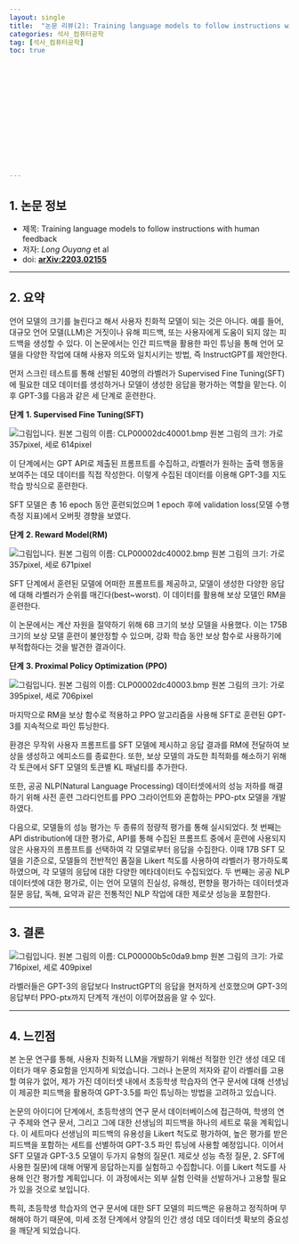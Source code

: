 ```yaml
---
layout: single
title:  "논문 리뷰(2): Training language models to follow instructions with human feedback."
categories: 석사_컴퓨터공학
tag: [석사_컴퓨터공학]
toc: true















---
```


## 1. 논문 정보

- 제목: Training language models to follow instructions with human feedback
- 저자: *Long Ouyang* et al
- doi: **[ arXiv:2203.02155](https://arxiv.org/abs/2203.02155)**

----

## 2. 요약

 언어 모델의 크기를 늘린다고 해서 사용자 친화적 모델이 되는 것은 아니다. 예를 들어, 대규모 언어 모델(LLM)은 거짓이나 유해 피드백, 또는 사용자에게 도움이 되지 않는 피드백을 생성할 수 있다. 이 논문에서는 인간 피드백을 활용한 파인 튜닝을 통해 언어 모델을 다양한 작업에 대해 사용자 의도와 일치시키는 방법, 즉 InstructGPT를 제안한다.

 먼저 스크린 테스트를 통해 선발된 40명의 라벨러가 Supervised Fine Tuning(SFT)에 필요한 데모 데이터를 생성하거나 모델이 생성한 응답을 평가하는 역할을 맡는다. 이후 GPT-3를 다음과 같은 세 단계로 훈련한다.



  **단계** **1. Supervised Fine Tuning(SFT)**

![그림입니다. 원본 그림의 이름: CLP00002dc40001.bmp 원본 그림의 크기: 가로 357pixel, 세로 614pixel](../../images/2024-06-22-a2/EMB000009d838b3.bmp)  

 이 단계에서는 GPT API로 제출된 프롬프트를 수집하고, 라벨러가 원하는 출력 행동을 보여주는 데모 데이터를 직접 작성한다. 이렇게 수집된 데이터를 이용해 GPT-3를 지도 학습 방식으로 훈련한다.

 SFT 모델은 총 16 epoch 동안 훈련되었으며 1 epoch 후에 validation loss(모델 수행측정 지표)에서 오버핏 경향을 보였다.



**단계** **2. Reward Model(RM)**

  ![그림입니다. 원본 그림의 이름: CLP00002dc40002.bmp 원본 그림의 크기: 가로 357pixel, 세로 671pixel](../../images/2024-06-22-a2/EMB000009d838b8.bmp)  

 SFT 단계에서 훈련된 모델에 어떠한 프롬프트를 제공하고, 모델이 생성한 다양한 응답에 대해 라벨러가 순위를 매긴다(best~worst). 이 데이터를 활용해 보상 모델인 RM을 훈련한다.

 이 논문에서는 계산 자원을 절약하기 위해 6B 크기의 보상 모델을 사용했다. 이는 175B 크기의 보상 모델 훈련이 불안정할 수 있으며, 강화 학습 동안 보상 함수로 사용하기에 부적합하다는 것을 발견한 결과이다.



**단계** **3. Proximal Policy Optimization (PPO)**

  ![그림입니다. 원본 그림의 이름: CLP00002dc40003.bmp 원본 그림의 크기: 가로 395pixel, 세로 706pixel](../../images/2024-06-22-a2/EMB000009d838bc.bmp)  

 마지막으로 RM을 보상 함수로 적용하고 PPO 알고리즘을 사용해 SFT로 훈련된 GPT-3를 지속적으로 파인 튜닝한다. 

 환경은 무작위 사용자 프롬프트를 SFT 모델에 제시하고 응답 결과를 RM에 전달하여 보상을 생성하고 에피소드를 종료한다. 또한, 보상 모델의 과도한 최적화를 해소하기 위해 각 토큰에서 SFT 모델의 토큰별 KL 패널티를 추가한다.

 또한, 공공 NLP(Natural Language Processing) 데이터셋에서의 성능 저하를 해결하기 위해 사전 훈련 그라디언트를 PPO 그라이언트와 혼합하는 PPO-ptx 모델을 개발하였다.

 다음으로, 모델들의 성능 평가는 두 종류의 정량적 평가를 통해 실시되었다. 첫 번째는 API distribution에 대한 평가로, API를 통해 수집된 프롬프트 중에서 훈련에 사용되지 않은 사용자의 프롬프트를 선택하여 각 모델로부터 응답을 수집한다. 이때 17B SFT 모델을 기준으로, 모델들의 전반적인 품질을 Likert 척도를 사용하여 라벨러가 평가하도록 하였으며, 각 모델의 응답에 대한 다양한 메타데이터도 수집되었다. 두 번째는 공공 NLP 데이터셋에 대한 평가로, 이는 언어 모델의 진실성, 유해성, 편향을 평가하는 데이터셋과 질문 응답, 독해, 요약과 같은 전통적인 NLP 작업에 대한 제로샷 성능을 포함한다.

---

## 3. 결론

  ![그림입니다. 원본 그림의 이름: CLP00000b5c0da9.bmp 원본 그림의 크기: 가로 716pixel, 세로 409pixel](../../images/2024-06-22-a2/EMB000009d838c0.bmp)  

 라벨러들은 GPT-3의 응답보다 InstructGPT의 응답을 현저하게 선호했으며 GPT-3의 응답부터 PPO-ptx까지 단계적 개선이 이루어졌음을 알 수 있다.

---

## 4. 느낀점

 본 논문 연구를 통해, 사용자 친화적 LLM을 개발하기 위해선 적절한 인간 생성 데모 데이터가 매우 중요함을 인지하게 되었습니다. 그러나 논문의 저자와 같이 라벨러를 고용할 여유가 없어, 제가 가진 데이터셋 내에서 초등학생 학습자의 연구 문서에 대해 선생님이 제공한 피드백을 활용하여 GPT-3.5를 파인 튜닝하는 방법을 고려하고 있습니다.

 논문의 아이디어 단계에서, 초등학생의 연구 문서 데이터베이스에 접근하여, 학생의 연구 주제와 연구 문서, 그리고 그에 대한 선생님의 피드백을 하나의 세트로 묶을 계획입니다. 이 세트마다 선생님의 피드백의 유용성을 Likert 척도로 평가하여, 높은 평가를 받은 피드백을 포함하는 세트를 선별하여 GPT-3.5 파인 튜닝에 사용할 예정입니다. 이어서 SFT 모델과 GPT-3.5 모델이 두가지 유형의 질문(1. 제로샷 성능 측정 질문, 2. SFT에 사용한 질문)에 대해 어떻게 응답하는지를 실험하고 수집합니다. 이를 Likert 척도를 사용해 인간 평가할 계획입니다. 이 과정에서는 외부 실험 인력을 선발하거나 고용할 필요가 있을 것으로 보입니다.

 특히, 초등학생 학습자의 연구 문서에 대한 SFT 모델의 피드백은 유용하고 정직하며 무해해야 하기 때문에, 미세 조정 단계에서 양질의 인간 생성 데모 데이터셋 확보의 중요성을 깨닫게 되었습니다.